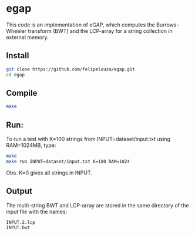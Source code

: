 # egap

This code is an implementation of eGAP, which computes the Burrows-Wheeler transform (BWT) and the LCP-array for a string collection in external memory.

## Install

```sh
git clone https://github.com/felipelouza/egap.git
cd egap
```

## Compile

```sh
make 
```

## Run:

To run a test with K=100 strings from INPUT=dataset/input.txt using RAM=1024MB, type:

```sh
make 
make run INPUT=dataset/input.txt K=100 RAM=1024
```

Obs. K=0 gives all strings in INPUT.

## Output

The multi-string BWT and LCP-array are stored in the same directory of the input file with the names:

```sh
INPUT.2.lcp
INPUT.bwt
```
